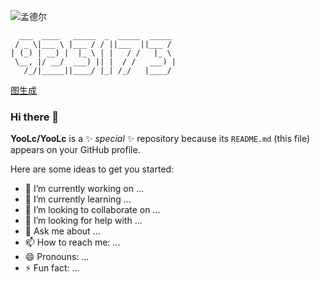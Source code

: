 ![孟德尔](https://cdn.luogu.com.cn/upload/pic/16856.png
)
```plain
  ___  ____   _____  _  _____  _____
 / _ \|___ \ |___ / / ||___  ||___ /
| (_) | __) |  |_ \ | |   / /   |_ \
 \__, |/ __/  ___) || |  / /   ___) |
   /_/|_____||____/ |_| /_/   |____/
```

[图生成](https://csacademy.com/app/graph_editor/)

### Hi there 👋

**YooLc/YooLc** is a ✨ _special_ ✨ repository because its `README.md` (this file) appears on your GitHub profile.

Here are some ideas to get you started:

- 🔭 I’m currently working on ...
- 🌱 I’m currently learning ...
- 👯 I’m looking to collaborate on ...
- 🤔 I’m looking for help with ...
- 💬 Ask me about ...
- 📫 How to reach me: ...
- 😄 Pronouns: ...
- ⚡ Fun fact: ...
